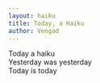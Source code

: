 ```yaml
---
layout: haiku
title: Today, a Haiku
author: Vengad
---
```


Today a haiku<br>
Yesterday was yesterday<br>
Today is today<br>
